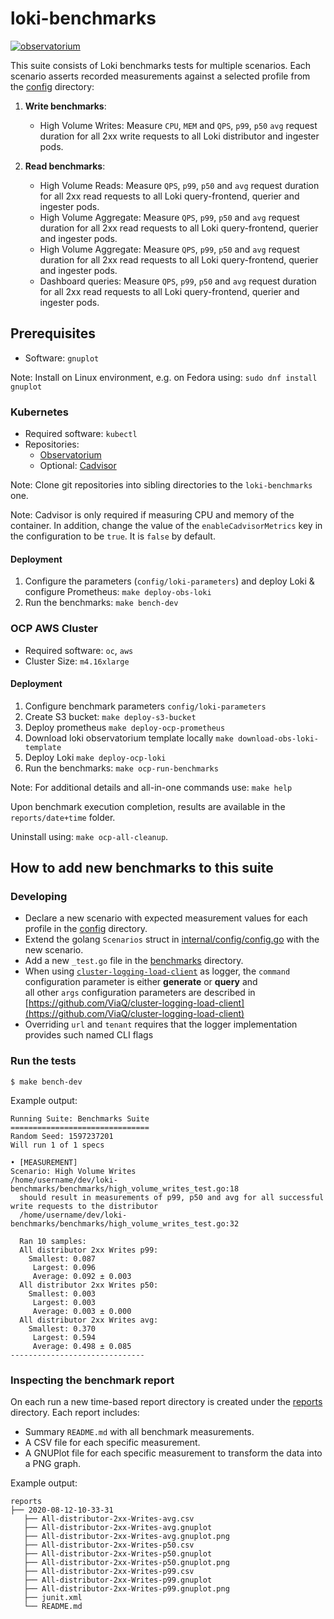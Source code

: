 # loki-benchmarks

[![observatorium](https://circleci.com/gh/observatorium/loki-benchmarks.svg?style=svg)](https://app.circleci.com/pipelines/github/observatorium/loki-benchmarks)

This suite consists of Loki benchmarks tests for multiple scenarios. Each scenario asserts recorded measurements against a selected profile from the [config](./config) directory:

1. **Write benchmarks**:
   - High Volume Writes: Measure `CPU`, `MEM` and `QPS`, `p99`, `p50` `avg` request duration for all 2xx write requests to all Loki distributor and ingester pods.

2. **Read benchmarks**:
   - High Volume Reads: Measure `QPS`, `p99`, `p50` and `avg` request duration for all 2xx read requests to all Loki query-frontend, querier and ingester pods.
   - High Volume Aggregate: Measure `QPS`, `p99`, `p50` and `avg` request duration for all 2xx read requests to all Loki query-frontend, querier and ingester pods.
   - High Volume Aggregate: Measure `QPS`, `p99`, `p50` and `avg` request duration for all 2xx read requests to all Loki query-frontend, querier and ingester pods.
   - Dashboard queries: Measure `QPS`, `p99`, `p50` and `avg` request duration for all 2xx read requests to all Loki query-frontend, querier and ingester pods.

## Prerequisites

* Software: `gnuplot`
  
Note: Install on Linux environment, e.g. on Fedora using: `sudo dnf install gnuplot`

### Kubernetes

* Required software: `kubectl`
* Repositories:
  * [Observatorium](https://github.com/observatorium/observatorium)
  * Optional: [Cadvisor](https://github.com/google/cadvisor)

Note: Clone git repositories into sibling directories to the `loki-benchmarks` one.   

Note: Cadvisor is only required if measuring CPU and memory of the container. In addition, change the value of the `enableCadvisorMetrics` key in the configuration to be `true`. It is `false` by default.

#### Deployment

1. Configure the parameters (`config/loki-parameters`) and deploy Loki & configure Prometheus: `make deploy-obs-loki`
2. Run the benchmarks: `make bench-dev`

### OCP AWS Cluster

* Required software: `oc`, `aws`
* Cluster Size: `m4.16xlarge`

#### Deployment

1. Configure benchmark parameters `config/loki-parameters`
1. Create S3 bucket: `make deploy-s3-bucket`
1. Deploy prometheus `make deploy-ocp-prometheus`
1. Download loki observatorium template locally `make download-obs-loki-template`
1. Deploy Loki `make deploy-ocp-loki`
1. Run the benchmarks: `make ocp-run-benchmarks`

Note: For additional details and all-in-one commands use: `make help`

Upon benchmark execution completion, results are available in the `reports/date+time` folder.

Uninstall using: `make ocp-all-cleanup`.


## How to add new benchmarks to this suite

### Developing

* Declare a new scenario with expected measurement values for each profile in the [config](./config) directory.
* Extend the golang `Scenarios` struct in [internal/config/config.go](./internal/config/config.go) with the new scenario.
* Add a new `_test.go` file in the [benchmarks](./benchmarks) directory.
* When using [`cluster-logging-load-client`](quay.io/openshift-logging/cluster-logging-load-client:latest) as logger,
  the `command` configuration parameter is either **generate** or **query** and  
  all other `args` configuration parameters are described in [https://github.com/ViaQ/cluster-logging-load-client](https://github.com/ViaQ/cluster-logging-load-client)
* Overriding `url` and `tenant` requires that the logger implementation provides such named CLI flags

### Run the tests

```
$ make bench-dev
```

Example output:
```
Running Suite: Benchmarks Suite
===============================
Random Seed: 1597237201
Will run 1 of 1 specs

• [MEASUREMENT]
Scenario: High Volume Writes
/home/username/dev/loki-benchmarks/benchmarks/high_volume_writes_test.go:18
  should result in measurements of p99, p50 and avg for all successful write requests to the distributor
  /home/username/dev/loki-benchmarks/benchmarks/high_volume_writes_test.go:32

  Ran 10 samples:
  All distributor 2xx Writes p99:
    Smallest: 0.087
     Largest: 0.096
     Average: 0.092 ± 0.003
  All distributor 2xx Writes p50:
    Smallest: 0.003
     Largest: 0.003
     Average: 0.003 ± 0.000
  All distributor 2xx Writes avg:
    Smallest: 0.370
     Largest: 0.594
     Average: 0.498 ± 0.085
------------------------------
```

### Inspecting the benchmark report

On each run a new time-based report directory is created under the [reports](./reports) directory. Each report includes:
* Summary `README.md` with all benchmark measurements.
* A CSV file for each specific measurement.
* A GNUPlot file for each specific measurement to transform the data into a PNG graph.

Example output:
```
reports
├── 2020-08-12-10-33-31
   ├── All-distributor-2xx-Writes-avg.csv
   ├── All-distributor-2xx-Writes-avg.gnuplot
   ├── All-distributor-2xx-Writes-avg.gnuplot.png
   ├── All-distributor-2xx-Writes-p50.csv
   ├── All-distributor-2xx-Writes-p50.gnuplot
   ├── All-distributor-2xx-Writes-p50.gnuplot.png
   ├── All-distributor-2xx-Writes-p99.csv
   ├── All-distributor-2xx-Writes-p99.gnuplot
   ├── All-distributor-2xx-Writes-p99.gnuplot.png
   ├── junit.xml
   └── README.md
```
